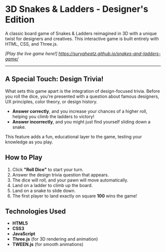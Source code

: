 # 3D Snakes & Ladders - Designer's Edition

A classic board game of Snakes & Ladders reimagined in 3D with a unique twist for designers and creatives. This interactive game is built entirely with HTML, CSS, and Three.js.

*[Play the live game here!] https://suryaheatz.github.io/snakes-and-ladders-game/*

---

## A Special Touch: Design Trivia!

What sets this game apart is the integration of design-focused trivia. Before you roll the dice, you're presented with a question about famous designers, UX principles, color theory, or design history. 

* **Answer correctly**, and you increase your chances of a higher roll, helping you climb the ladders to victory!
* **Answer incorrectly**, and you might just find yourself sliding down a snake.

This feature adds a fun, educational layer to the game, testing your knowledge as you play.

## How to Play

1.  Click **"Roll Dice"** to start your turn.
2.  Answer the design trivia question that appears.
3.  The dice will roll, and your pawn will move automatically.
4.  Land on a ladder to climb up the board.
5.  Land on a snake to slide down.
6.  The first player to land exactly on square **100** wins the game!

## Technologies Used

* **HTML5**
* **CSS3**
* **JavaScript**
* **Three.js** (for 3D rendering and animation)
* **TWEEN.js** (for smooth animations)
